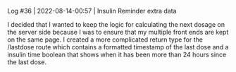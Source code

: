 Log #36 | 2022-08-14-00:57 | Insulin Reminder extra data

I decided that I wanted to keep the logic for calculating the next dosage on the server side because I was to ensure that my multiple front ends are kept on the same page. I created a more complicated return type for the /lastdose route which contains a formatted timestamp of the last dose and a insulin time boolean that shows when it has been more than 24 hours since the last dose.
